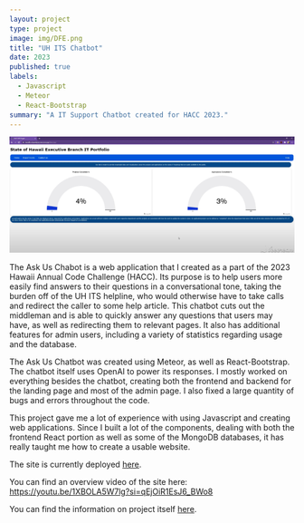 ```yaml
---
layout: project
type: project
image: img/DFE.png
title: "UH ITS Chatbot"
date: 2023
published: true
labels:
  - Javascript
  - Meteor
  - React-Bootstrap
summary: "A IT Support Chatbot created for HACC 2023."
---
```

<div class="text-center p-4">
  <img width="1200px" src="../img/DFEHomepage.png" class="img-thumbnail" >
</div>

  The Ask Us Chabot is a web application that I created as a part of the 2023 Hawaii Annual Code Challenge (HACC). Its purpose is to help users more easily find answers to their questions in a conversational tone, taking the burden off of the UH ITS helpline, who would otherwise have to take calls and redirect the caller to some help article. This chatbot cuts out the middleman and is able to quickly answer any questions that users may have, as well as redirecting them to relevant pages. It also has additional features for admin users, including a variety of statistics regarding usage and the database.

  The Ask Us Chatbot was created using Meteor, as well as React-Bootstrap. The chatbot itself uses OpenAI to power its responses. I mostly worked on everything besides the chatbot, creating both the frontend and backend for the landing page and most of the admin page. I also fixed a large quantity of bugs and errors throughout the code.

  This project gave me a lot of experience with using Javascript and creating web applications. Since I built a lot of the components, dealing with both the frontend React portion as well as some of the MongoDB databases, it has really taught me how to create a usable website.

The site is currently deployed [here](https://askuh.info/).

You can find an overview video of the site here: <a href="https://youtu.be/1XBOLA5W7lg?si=qEjOiR1EsJ6_BWo8">https://youtu.be/1XBOLA5W7lg?si=qEjOiR1EsJ6_BWo8</a>
 
You can find the information on project itself [here](https://regex-ics314.github.io/).
